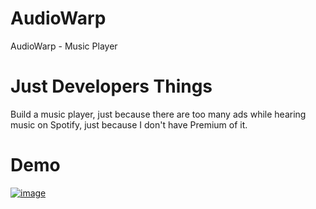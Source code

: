 # AudioWarp
AudioWarp - Music Player

# Just Developers Things
Build a music player, just because there are too many ads while hearing music on Spotify, just because I don't have Premium of it. 

# Demo
[![image](https://github.com/user-attachments/assets/077eed7b-d059-40b8-b835-b23a3020d41f)](https://proposal-accept.vercel.app/)
